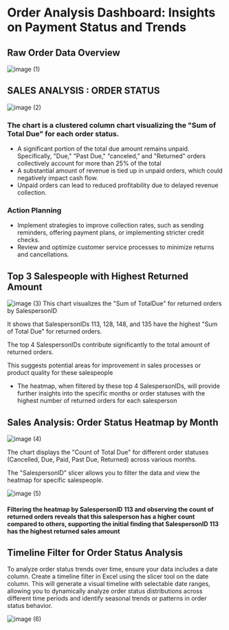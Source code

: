 # **Order Analysis Dashboard: Insights on Payment Status and Trends**
## Raw Order Data Overview 
![image (1)](https://github.com/user-attachments/assets/e156153b-3081-472a-8329-f327738786d9)
## SALES ANALYSIS : ORDER STATUS
![image (2)](https://github.com/user-attachments/assets/de2a0e52-4dd1-4436-b4ef-1d11f9ef1196)
### The chart is a clustered column chart visualizing the "Sum of Total Due" for each order status.
- A significant portion of the total due amount remains unpaid. Specifically, "Due," "Past Due," “canceled,” and "Returned" orders collectively account for more than 25% of the total
- A substantial amount of revenue is tied up in unpaid orders, which could negatively impact cash flow.
-  Unpaid orders can lead to reduced profitability due to delayed revenue collection.
### Action Planning
- Implement strategies to improve collection rates, such as sending reminders, offering payment plans, or implementing stricter credit checks.
- Review and optimize customer service processes to minimize returns and cancellations.
## Top 3 Salespeople with Highest Returned Amount
![image (3)](https://github.com/user-attachments/assets/729f1977-f85f-4390-a626-2530f758042c)
This chart visualizes the "Sum of TotalDue" for returned orders by SalespersonID

It shows that SalespersonIDs 113, 128, 148, and 135 have the highest "Sum of Total Due" for returned orders.

The top 4 SalespersonIDs contribute significantly to the total amount of returned orders.

This suggests potential areas for improvement in sales processes or product quality for these salespeople
* The heatmap, when filtered by these top 4 SalespersonIDs, will provide further insights into the specific months or order statuses with the highest number of returned orders for each salesperson 
## Sales Analysis: Order Status Heatmap by Month
![image (4)](https://github.com/user-attachments/assets/f7c7d402-816a-4ad5-9ae2-04b5bf1e0108)

The chart displays the "Count of Total Due" for different order statuses (Cancelled, Due, Paid, Past Due, Returned) across various months.   

The "SalespersonID" slicer allows you to filter the data and view the heatmap for specific salespeople.   

![image (5)](https://github.com/user-attachments/assets/e376eaa2-6ac3-4178-89d4-bfe208752eab)
    
#### Filtering the heatmap by SalespersonID 113 and observing the count of returned orders reveals that this salesperson has a higher count compared to others, supporting the initial finding that SalespersonID 113 has the highest returned sales amount
## Timeline Filter for Order Status Analysis
To analyze order status trends over time, ensure your data includes a date column. Create a timeline filter in Excel using the slicer tool on the date column. This will generate a visual timeline with selectable date ranges, allowing you to dynamically analyze order status distributions across different time periods and identify seasonal trends or patterns in order status behavior.

![image (6)](https://github.com/user-attachments/assets/96b3fcda-539c-4622-99b8-b744e49d3204)

